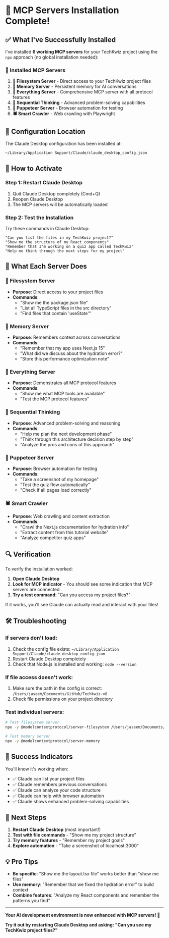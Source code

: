 # 🎉 MCP Servers Installation Complete!

## ✅ What I've Successfully Installed

I've installed **6 working MCP servers** for your TechKwiz project using the `npx` approach (no global installation needed):

### **🔧 Installed MCP Servers**

1. **📁 Filesystem Server** - Direct access to your TechKwiz project files
2. **🧠 Memory Server** - Persistent memory for AI conversations  
3. **🌟 Everything Server** - Comprehensive MCP server with all protocol features
4. **🤔 Sequential Thinking** - Advanced problem-solving capabilities
5. **🤖 Puppeteer Server** - Browser automation for testing
6. **🕷️ Smart Crawler** - Web crawling with Playwright

## 📍 Configuration Location

The Claude Desktop configuration has been installed at:
```
~/Library/Application Support/Claude/claude_desktop_config.json
```

## 🚀 How to Activate

### **Step 1: Restart Claude Desktop**
1. Quit Claude Desktop completely (Cmd+Q)
2. Reopen Claude Desktop
3. The MCP servers will be automatically loaded

### **Step 2: Test the Installation**
Try these commands in Claude Desktop:

```
"Can you list the files in my TechKwiz project?"
"Show me the structure of my React components"
"Remember that I'm working on a quiz app called TechKwiz"
"Help me think through the next steps for my project"
```

## 🎯 **What Each Server Does**

### **📁 Filesystem Server**
- **Purpose**: Direct access to your project files
- **Commands**: 
  - "Show me the package.json file"
  - "List all TypeScript files in the src directory"
  - "Find files that contain 'useState'"

### **🧠 Memory Server** 
- **Purpose**: Remembers context across conversations
- **Commands**:
  - "Remember that my app uses Next.js 15"
  - "What did we discuss about the hydration error?"
  - "Store this performance optimization note"

### **🌟 Everything Server**
- **Purpose**: Demonstrates all MCP protocol features
- **Commands**:
  - "Show me what MCP tools are available"
  - "Test the MCP protocol features"

### **🤔 Sequential Thinking**
- **Purpose**: Advanced problem-solving and reasoning
- **Commands**:
  - "Help me plan the next development phase"
  - "Think through this architecture decision step by step"
  - "Analyze the pros and cons of this approach"

### **🤖 Puppeteer Server**
- **Purpose**: Browser automation for testing
- **Commands**:
  - "Take a screenshot of my homepage"
  - "Test the quiz flow automatically"
  - "Check if all pages load correctly"

### **🕷️ Smart Crawler**
- **Purpose**: Web crawling and content extraction
- **Commands**:
  - "Crawl the Next.js documentation for hydration info"
  - "Extract content from this tutorial website"
  - "Analyze competitor quiz apps"

## 🔍 **Verification**

To verify the installation worked:

1. **Open Claude Desktop**
2. **Look for MCP indicator** - You should see some indication that MCP servers are connected
3. **Try a test command**: "Can you access my project files?"

If it works, you'll see Claude can actually read and interact with your files!

## 🛠️ **Troubleshooting**

### **If servers don't load:**
1. Check the config file exists: `~/Library/Application Support/Claude/claude_desktop_config.json`
2. Restart Claude Desktop completely
3. Check that Node.js is installed and working: `node --version`

### **If file access doesn't work:**
1. Make sure the path in the config is correct: `/Users/jaseem/Documents/GitHub/Techkwiz-v8`
2. Check file permissions on your project directory

### **Test individual servers:**
```bash
# Test filesystem server
npx -y @modelcontextprotocol/server-filesystem /Users/jaseem/Documents/GitHub/Techkwiz-v8

# Test memory server  
npx -y @modelcontextprotocol/server-memory
```

## 🎉 **Success Indicators**

You'll know it's working when:
- ✅ Claude can list your project files
- ✅ Claude remembers previous conversations
- ✅ Claude can analyze your code structure
- ✅ Claude can help with browser automation
- ✅ Claude shows enhanced problem-solving capabilities

## 🚀 **Next Steps**

1. **Restart Claude Desktop** (most important!)
2. **Test with file commands** - "Show me my project structure"
3. **Try memory features** - "Remember my project goals"
4. **Explore automation** - "Take a screenshot of localhost:3000"

## 💡 **Pro Tips**

- **Be specific**: "Show me the layout.tsx file" works better than "show me files"
- **Use memory**: "Remember that we fixed the hydration error" to build context
- **Combine features**: "Analyze my React components and remember the patterns you find"

---

**Your AI development environment is now enhanced with MCP servers! 🎉**

**Try it out by restarting Claude Desktop and asking: "Can you see my TechKwiz project files?"**
